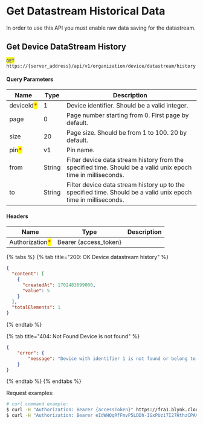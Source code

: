 # Get Datastream Historical Data

In order to use this API you must enable raw data saving for the datastream.

## Get Device DataStream History

<mark style="color:blue;">`GET`</mark> `https://{server_address}/api/v1/organization/device/datastream/history`

#### Query Parameters

| Name                                       | Type   | Description                                                                                                    |
| ------------------------------------------ | ------ | -------------------------------------------------------------------------------------------------------------- |
| deviceId<mark style="color:red;">\*</mark> | 1      | Device identifier. Should be a valid integer.                                                                  |
| page                                       | 0      | Page number starting from 0. First page by default.                                                            |
| size                                       | 20     | Page size. Should be from 1 to 100. 20 by default.                                                             |
| pin<mark style="color:red;">\*</mark>      | v1     | Pin name.                                                                                                      |
| from                                       | String | Filter device data stream history from the specified time. Should be a valid unix epoch time in milliseconds.  |
| to                                         | String | Filter device data stream history up to the specified time. Should be a valid unix epoch time in milliseconds. |

#### Headers

| Name                                            | Type                   | Description |
| ----------------------------------------------- | ---------------------- | ----------- |
| Authorization<mark style="color:red;">\*</mark> | Bearer {access\_token} |             |

{% tabs %}
{% tab title="200: OK Device datastream history" %}
```json
{
  "content": [
    {
      "createdAt": 1702483099000,
      "value": 5
    }
  ],
  "totalElements": 1
}
```
{% endtab %}

{% tab title="404: Not Found Device is not found" %}
```json
{
    "error": {
        "message": "Device with identifier 1 is not found or belong to another organization."
    }
}
```
{% endtab %}
{% endtabs %}

Request examples:

```bash
# curl command example:
$ curl -H "Authorization: Bearer {accessToken}" https://fra1.blynk.cloud/api/v1/organization/device/datastream/history?deviceId=1&pin=v1
$ curl -H "Authorization: Bearer eIdWHQqRfFmvP5LDDh-IGxPUzi7I27HthzCPAVmS" https://fra1.blynk.cloud/api/v1/organization/device/datastream/history?deviceId=1&pin=v1
```
